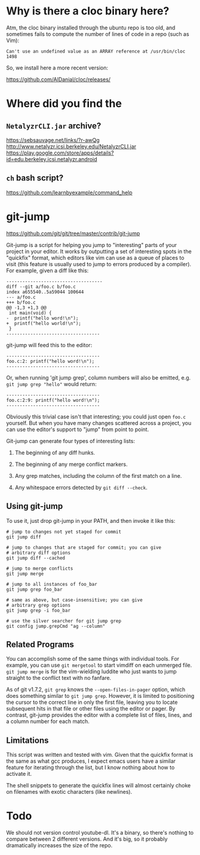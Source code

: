 # Why is there a cloc binary here?

Atm, the cloc binary installed through the ubuntu repo is too old, and sometimes
fails to compute the number of lines of code in a repo (such as Vim):

    Can't use an undefined value as an ARRAY reference at /usr/bin/cloc 1498

So, we install here a more recent version:

<https://github.com/AlDanial/cloc/releases/>

##
# Where did you find the
## `NetalyzrCLI.jar` archive?

<https://sebsauvage.net/links/?r-awQg>
<http://www.netalyzr.icsi.berkeley.edu/NetalyzrCLI.jar>
<https://play.google.com/store/apps/details?id=edu.berkeley.icsi.netalyzr.android>

## `ch` bash script?

<https://github.com/learnbyexample/command_help>

##
# git-jump

<https://github.com/git/git/tree/master/contrib/git-jump>

Git-jump is a script for helping you jump to "interesting" parts of your project
in your editor.
It works  by outputting  a set  of interesting spots  in the  "quickfix" format,
which editors like  vim can use as a  queue of places to visit  (this feature is
usually used to jump to errors produced by a compiler).
For example, given a diff like this:

    ------------------------------------
    diff --git a/foo.c b/foo.c
    index a655540..5a59044 100644
    --- a/foo.c
    +++ b/foo.c
    @@ -1,3 +1,3 @@
     int main(void) {
    -  printf("hello word!\n");
    +  printf("hello world!\n");
     }
    -----------------------------------

git-jump will feed this to the editor:

    -----------------------------------
    foo.c:2: printf("hello word!\n");
    -----------------------------------

Or, when running 'git jump grep', column numbers will also be emitted,
e.g. `git jump grep "hello"` would return:

    -----------------------------------
    foo.c:2:9: printf("hello word!\n");
    -----------------------------------

Obviously this trivial case isn't that  interesting; you could just open `foo.c`
yourself.
But when  you have  many changes  scattered across  a project,  you can  use the
editor's support to "jump" from point to point.

Git-jump can generate four types of interesting lists:

  1. The beginning of any diff hunks.

  2. The beginning of any merge conflict markers.

  3. Any grep matches, including the column of the first match on a
     line.

  4. Any whitespace errors detected by `git diff --check`.

## Using git-jump

To use it, just drop git-jump in your PATH, and then invoke it like this:

    # jump to changes not yet staged for commit
    git jump diff

    # jump to changes that are staged for commit; you can give
    # arbitrary diff options
    git jump diff --cached

    # jump to merge conflicts
    git jump merge

    # jump to all instances of foo_bar
    git jump grep foo_bar

    # same as above, but case-insensitive; you can give
    # arbitrary grep options
    git jump grep -i foo_bar

    # use the silver searcher for git jump grep
    git config jump.grepCmd "ag --column"

## Related Programs

You can accomplish some of the same things with individual tools.
For example, you can use `git mergetool` to start vimdiff on each unmerged file.
`git jump merge` is for the vim-wielding luddite who just wants to jump straight
to the conflict text with no fanfare.

As of  git v1.7.2,  `git grep` knows  the `--open-files-in-pager`  option, which
does something similar to `git jump grep`.
However, it is limited to positioning the cursor to the correct line in only the
first file, leaving  you to locate subsequent  hits in that file  or other files
using the editor or pager.
By contrast, git-jump provides the editor  with a complete list of files, lines,
and a column number for each match.

## Limitations

This script was written and tested with vim.
Given that the quickfix format is the  same as what gcc produces, I expect emacs
users have a similar feature for iterating  through the list, but I know nothing
about how to activate it.

The shell snippets to generate the quickfix lines will almost certainly choke on
filenames with exotic characters (like newlines).

##
# Todo

We should not version control youtube-dl.
It's a binary, so there's nothing to compare between 2 different versions.
And it's big, so it probably dramatically increases the size of the repo.

